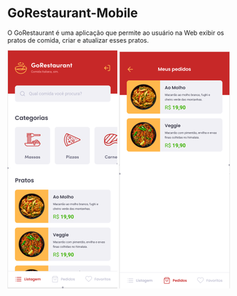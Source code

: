 # GoRestaurant-Mobile
O GoRestaurant é uma aplicação que permite ao usuário na Web exibir os pratos de comida, criar e atualizar esses pratos.

<div>
  <img src="/home.png" />
  <img src="/pedidos.png" />
</div>

